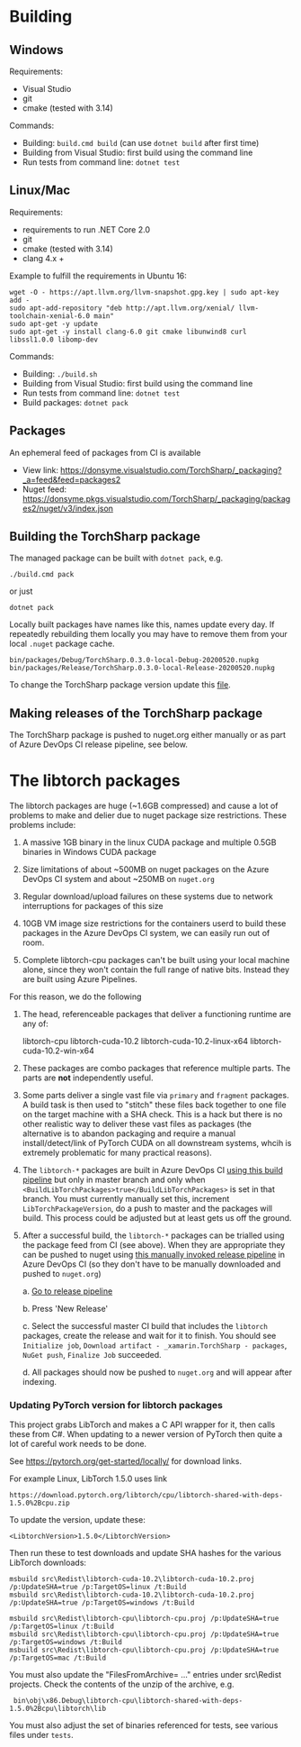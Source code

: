 
# Building


## Windows

Requirements:
- Visual Studio
- git
- cmake (tested with 3.14)

Commands:
- Building: `build.cmd build` (can use  `dotnet build` after first time)
- Building from Visual Studio: first build using the command line
- Run tests from command line: `dotnet test`


## Linux/Mac

Requirements:
- requirements to run .NET Core 2.0
- git
- cmake (tested with 3.14)
- clang 4.x +

Example to fulfill the requirements in Ubuntu 16:
```
wget -O - https://apt.llvm.org/llvm-snapshot.gpg.key | sudo apt-key add -
sudo apt-add-repository "deb http://apt.llvm.org/xenial/ llvm-toolchain-xenial-6.0 main"
sudo apt-get -y update
sudo apt-get -y install clang-6.0 git cmake libunwind8 curl libssl1.0.0 libomp-dev
```

Commands:
- Building: `./build.sh`
- Building from Visual Studio: first build using the command line
- Run tests from command line: `dotnet test`
- Build packages: `dotnet pack`


## Packages

An ephemeral feed of packages from CI is available 

* View link: https://donsyme.visualstudio.com/TorchSharp/_packaging?_a=feed&feed=packages2
* Nuget feed: https://donsyme.pkgs.visualstudio.com/TorchSharp/_packaging/packages2/nuget/v3/index.json


## Building the TorchSharp package

The managed package can be built with `dotnet pack`, e.g.

    ./build.cmd pack

or just 

    dotnet pack

Locally built packages have names like this, names update every day.  If repeatedly rebuilding them locally you may have to remove them
from your local `.nuget` package cache.

    bin/packages/Debug/TorchSharp.0.3.0-local-Debug-20200520.nupkg
    bin/packages/Release/TorchSharp.0.3.0-local-Release-20200520.nupkg

To change the TorchSharp package version update this [file](https://github.com/xamarin/TorchSharp/blob/master/build/BranchInfo.props).

## Making releases of the TorchSharp package

The TorchSharp package is pushed to nuget.org either manually or as part of Azure DevOps CI release pipeline, see below.

# The libtorch packages

The libtorch packages are huge (~1.6GB compressed) and cause a lot of problems to make and delier due to nuget package size restrictions.
These problems include:

1. A massive 1GB binary in the linux CUDA package and multiple 0.5GB binaries in Windows CUDA package

2. Size limitations of about ~500MB on nuget packages on the Azure DevOps CI system and about ~250MB on `nuget.org`

4. Regular download/upload failures on these systems due to network interruptions for packages of this size

5. 10GB VM image size restrictions for the containers userd to build these packages in the Azure DevOps CI system, we can easily run out of room.

6. Complete libtorch-cpu packages can't be built using your local machine alone, since they won't contain the
   full range of native bits. Instead they are built using Azure Pipelines.

For this reason, we do the following

1. The head, referenceable packages that deliver a functioning runtime are any of:

   libtorch-cpu
   libtorch-cuda-10.2
   libtorch-cuda-10.2-linux-x64
   libtorch-cuda-10.2-win-x64

2. These packages are combo packages that reference multiple parts.  The parts are **not** independently useful.

3. Some parts deliver a single vast file via `primary` and `fragment` packages.  A build task is then used to "stitch" these files back together 
   to one file on the target machine with a SHA check.  This is a hack but there is no other realistic way to deliver
   these vast files as packages (the alternative is to abandon packaging and require a manual
   install/detect/link of PyTorch CUDA on all downstream systems, whcih is extremely problematic
   for many practical reasons).

4. The `libtorch-*` packages are built in Azure DevOps CI
   [using this build pipeline](https://donsyme.visualstudio.com/TorchSharp/_build?definitionId=1&_a=summary) but only in master
   branch and only when `<BuildLibTorchPackages>true</BuildLibTorchPackages>` is set in that branch.  You must currently
   manually set this, increment `LibTorchPackageVersion`, do a push to master and the packages will build.  This process could be adjusted
   but at least gets us off the ground.

5. After a successful build, the `libtorch-*` packages can be trialled using the package feed from CI (see above).  When
   they are appropriate they can be  pushed to nuget using
   [this manually invoked release pipeline](https://donsyme.visualstudio.com/TorchSharp/_release?_a=releases&view=mine&definitionId=1) in
   Azure DevOps CI (so they don't have to be manually downloaded and pushed to `nuget.org`)

   a. [Go to release pipeline](https://donsyme.visualstudio.com/TorchSharp/_release?_a=releases&view=mine&definitionId=1)

   b. Press 'New Release'

   c. Select the successful master CI build that includes the `libtorch` packages, create the release and wait for it to finish. You should
      see `Initialize job`, `Download artifact - _xamarin.TorchSharp - packages`, `NuGet push`, `Finalize Job` succeeded.

   d. All packages should now be pushed to `nuget.org` and will appear after indexing.


### Updating PyTorch version for libtorch packages

This project grabs LibTorch and makes a C API wrapper for it, then calls these from C#. When updating to a newer
version of PyTorch then quite a lot of careful work needs to be done.

See https://pytorch.org/get-started/locally/ for download links.

For example Linux, LibTorch 1.5.0 uses link

    https://download.pytorch.org/libtorch/cpu/libtorch-shared-with-deps-1.5.0%2Bcpu.zip

To update the version, update these:

    <LibtorchVersion>1.5.0</LibtorchVersion>

Then run these to test downloads and update SHA hashes for the various LibTorch downloads:

    msbuild src\Redist\libtorch-cuda-10.2\libtorch-cuda-10.2.proj /p:UpdateSHA=true /p:TargetOS=linux /t:Build
    msbuild src\Redist\libtorch-cuda-10.2\libtorch-cuda-10.2.proj /p:UpdateSHA=true /p:TargetOS=windows /t:Build

    msbuild src\Redist\libtorch-cpu\libtorch-cpu.proj /p:UpdateSHA=true /p:TargetOS=linux /t:Build
    msbuild src\Redist\libtorch-cpu\libtorch-cpu.proj /p:UpdateSHA=true /p:TargetOS=windows /t:Build
    msbuild src\Redist\libtorch-cpu\libtorch-cpu.proj /p:UpdateSHA=true /p:TargetOS=mac /t:Build

You must also update the "FilesFromArchive= ..." entries under src\Redist projects. Check the contents
of the unzip of the archive, e.g.

     bin\obj\x86.Debug\libtorch-cpu\libtorch-shared-with-deps-1.5.0%2Bcpu\libtorch\lib

You must also adjust the set of binaries referenced for tests, see various files under `tests`.
